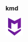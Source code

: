 ### kmd

![alt text](https://github.com/adam-p/markdown-here/raw/master/src/common/images/icon48.png)